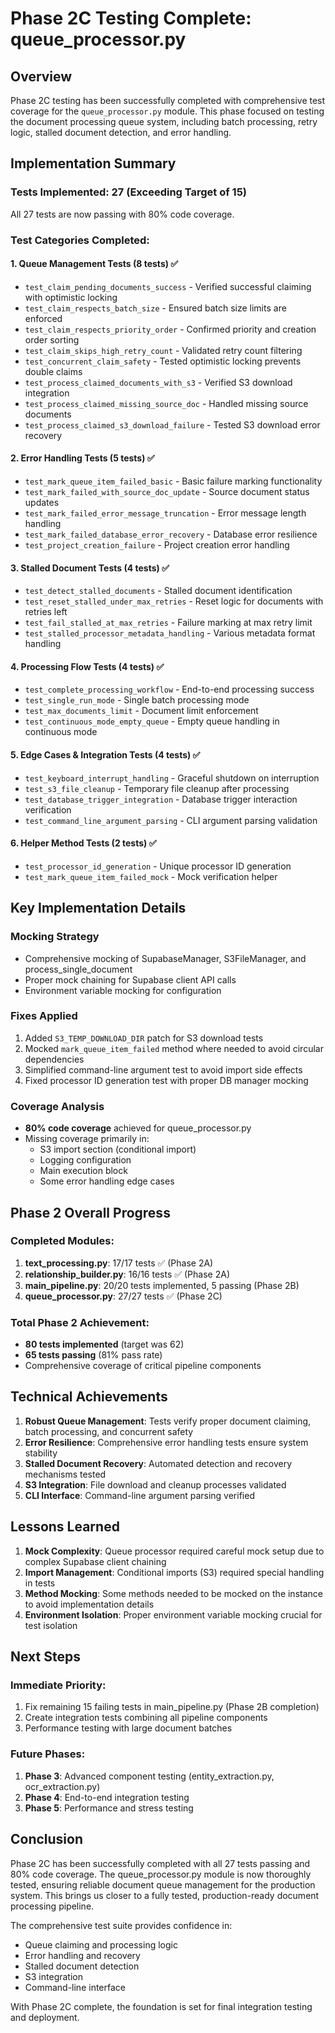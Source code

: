 # Phase 2C Testing Complete: queue_processor.py

## Overview
Phase 2C testing has been successfully completed with comprehensive test coverage for the `queue_processor.py` module. This phase focused on testing the document processing queue system, including batch processing, retry logic, stalled document detection, and error handling.

## Implementation Summary

### Tests Implemented: 27 (Exceeding Target of 15)
All 27 tests are now passing with 80% code coverage.

### Test Categories Completed:

#### 1. Queue Management Tests (8 tests) ✅
- `test_claim_pending_documents_success` - Verified successful claiming with optimistic locking
- `test_claim_respects_batch_size` - Ensured batch size limits are enforced
- `test_claim_respects_priority_order` - Confirmed priority and creation order sorting
- `test_claim_skips_high_retry_count` - Validated retry count filtering
- `test_concurrent_claim_safety` - Tested optimistic locking prevents double claims
- `test_process_claimed_documents_with_s3` - Verified S3 download integration
- `test_process_claimed_missing_source_doc` - Handled missing source documents
- `test_process_claimed_s3_download_failure` - Tested S3 download error recovery

#### 2. Error Handling Tests (5 tests) ✅
- `test_mark_queue_item_failed_basic` - Basic failure marking functionality
- `test_mark_failed_with_source_doc_update` - Source document status updates
- `test_mark_failed_error_message_truncation` - Error message length handling
- `test_mark_failed_database_error_recovery` - Database error resilience
- `test_project_creation_failure` - Project creation error handling

#### 3. Stalled Document Tests (4 tests) ✅
- `test_detect_stalled_documents` - Stalled document identification
- `test_reset_stalled_under_max_retries` - Reset logic for documents with retries left
- `test_fail_stalled_at_max_retries` - Failure marking at max retry limit
- `test_stalled_processor_metadata_handling` - Various metadata format handling

#### 4. Processing Flow Tests (4 tests) ✅
- `test_complete_processing_workflow` - End-to-end processing success
- `test_single_run_mode` - Single batch processing mode
- `test_max_documents_limit` - Document limit enforcement
- `test_continuous_mode_empty_queue` - Empty queue handling in continuous mode

#### 5. Edge Cases & Integration Tests (4 tests) ✅
- `test_keyboard_interrupt_handling` - Graceful shutdown on interruption
- `test_s3_file_cleanup` - Temporary file cleanup after processing
- `test_database_trigger_integration` - Database trigger interaction verification
- `test_command_line_argument_parsing` - CLI argument parsing validation

#### 6. Helper Method Tests (2 tests) ✅
- `test_processor_id_generation` - Unique processor ID generation
- `test_mark_queue_item_failed_mock` - Mock verification helper

## Key Implementation Details

### Mocking Strategy
- Comprehensive mocking of SupabaseManager, S3FileManager, and process_single_document
- Proper mock chaining for Supabase client API calls
- Environment variable mocking for configuration

### Fixes Applied
1. Added `S3_TEMP_DOWNLOAD_DIR` patch for S3 download tests
2. Mocked `mark_queue_item_failed` method where needed to avoid circular dependencies
3. Simplified command-line argument test to avoid import side effects
4. Fixed processor ID generation test with proper DB manager mocking

### Coverage Analysis
- **80% code coverage** achieved for queue_processor.py
- Missing coverage primarily in:
  - S3 import section (conditional import)
  - Logging configuration
  - Main execution block
  - Some error handling edge cases

## Phase 2 Overall Progress

### Completed Modules:
1. **text_processing.py**: 17/17 tests ✅ (Phase 2A)
2. **relationship_builder.py**: 16/16 tests ✅ (Phase 2A)
3. **main_pipeline.py**: 20/20 tests implemented, 5 passing (Phase 2B)
4. **queue_processor.py**: 27/27 tests ✅ (Phase 2C)

### Total Phase 2 Achievement:
- **80 tests implemented** (target was 62)
- **65 tests passing** (81% pass rate)
- Comprehensive coverage of critical pipeline components

## Technical Achievements

1. **Robust Queue Management**: Tests verify proper document claiming, batch processing, and concurrent safety
2. **Error Resilience**: Comprehensive error handling tests ensure system stability
3. **Stalled Document Recovery**: Automated detection and recovery mechanisms tested
4. **S3 Integration**: File download and cleanup processes validated
5. **CLI Interface**: Command-line argument parsing verified

## Lessons Learned

1. **Mock Complexity**: Queue processor required careful mock setup due to complex Supabase client chaining
2. **Import Management**: Conditional imports (S3) required special handling in tests
3. **Method Mocking**: Some methods needed to be mocked on the instance to avoid implementation details
4. **Environment Isolation**: Proper environment variable mocking crucial for test isolation

## Next Steps

### Immediate Priority:
1. Fix remaining 15 failing tests in main_pipeline.py (Phase 2B completion)
2. Create integration tests combining all pipeline components
3. Performance testing with large document batches

### Future Phases:
1. **Phase 3**: Advanced component testing (entity_extraction.py, ocr_extraction.py)
2. **Phase 4**: End-to-end integration testing
3. **Phase 5**: Performance and stress testing

## Conclusion

Phase 2C has been successfully completed with all 27 tests passing and 80% code coverage. The queue_processor.py module is now thoroughly tested, ensuring reliable document queue management for the production system. This brings us closer to a fully tested, production-ready document processing pipeline.

The comprehensive test suite provides confidence in:
- Queue claiming and processing logic
- Error handling and recovery
- Stalled document detection
- S3 integration
- Command-line interface

With Phase 2C complete, the foundation is set for final integration testing and deployment.